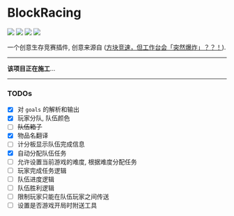 # BlockRacing

![](https://img.shields.io/badge/Spigot%2FPaper%201.18.x-E34F26?logo=minecraft&logoColor=white)
![](https://img.shields.io/github/workflow/status/WindLeaf233/BlockRacing/Build%20CI)
![](https://img.shields.io/github/license/WindLeaf233/BlockRacing)
![](https://img.shields.io/badge/made%20with-%E2%9D%A4-important)

一个创意生存竞赛插件, 创意来源自 ([方块竞速，但工作台会「突然爆炸」？？！](https://www.bilibili.com/video/BV1rN4y1g77x)).

---

**该项目正在施工**...

---

### TODOs

- [x] 对 `goals` 的解析和输出
- [x] 玩家分队, 队伍颜色
- [ ] ~~队伍箱子~~
- [x] 物品名翻译
- [ ] 计分板显示队伍完成信息
- [x] 自动分配队伍任务
- [ ] 允许设置当前游戏的难度, 根据难度分配任务
- [ ] 玩家完成任务逻辑
- [ ] 队伍进度逻辑
- [ ] 队伍胜利逻辑
- [ ] 限制玩家只能在队伍玩家之间传送
- [ ] 设置是否游戏开局时附送工具
